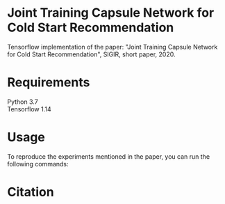 # Joint Training Capsule Network for Cold Start Recommendation

Tensorflow implementation of the paper: "Joint Training Capsule Network for Cold Start Recommendation", SIGIR, short paper, 2020.

# Requirements
Python 3.7\
Tensorflow 1.14
# Usage

To reproduce the experiments mentioned in the paper, you can run the following commands:


# Citation
